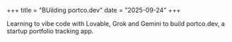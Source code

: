 +++
title = "BUilding portco.dev"
date = "2025-09-24"
+++

Learning to vibe code with Lovable, Grok and Gemini to build portco.dev, a startup portfolio tracking app.
<!--more-->